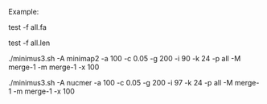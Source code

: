 Example:

 test -f all.fa
 
 test -f all.len

 ./minimus3.sh -A minimap2 -a 100 -c 0.05 -g 200 -i 90 -k 24 -p all -M merge-1 -m merge-1 -x 100
 
 ./minimus3.sh -A nucmer   -a 100 -c 0.05 -g 200 -i 97 -k 24 -p all -M merge-1 -m merge-1 -x 100

